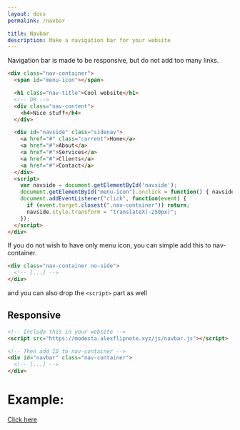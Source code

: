 ```yaml
---
layout: docs
permalink: /navbar

title: Navbar
description: Make a navigation bar for your website
---
```

Navigation bar is made to be responsive, but do not add too many links.
```html
<div class="nav-container">
  <span id="menu-icon"></span>

  <h1 class="nav-title">Cool website</h1>
  <!-- OR -->
  <div class="nav-content">
    <h4>Nice stuff</h4>
  </div>

  <div id="navside" class="sidenav">
    <a href="#" class="current">Home</a>
    <a href="#">About</a>
    <a href="#">Services</a>
    <a href="#">Clients</a>
    <a href="#">Contact</a>
  </div>
  <script>
    var navside = document.getElementById('navside');
    document.getElementById("menu-icon").onclick = function() { navside.style.transform = "translateX(0)"; }
    document.addEventListener("click", function(event) {
      if (event.target.closest(".nav-container")) return;
      navside.style.transform = "translateX(-250px)";
    });
  </script>
</div>
```

If you do not wish to have only menu icon, you can simple add this to nav-container.
```html
<div class="nav-container no-side">
  <!-- [...] -->
</div>
```
and you can also drop the `<script>` part as well

## Responsive
```html
<!-- Include this in your website -->
<script src="https://modesta.alexflipnote.xyz/js/navbar.js"></script>

<!-- Then add ID to nav-container -->
<div id="navbar" class="nav-container">
  <!-- [...] -->
</div>
```

# Example:
[Click here](../examples/navbar)
